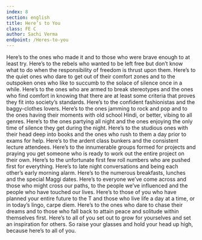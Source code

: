 ```yaml
---
index: 8
section: english
title: Here’s to You
class: FE C
author: Sachi Verma
endpoint: /Heres-to-you
---
```


Here’s to the ones who made it and to those who were brave enough to at least try. Here’s to the rebels who wanted to be left free but don’t know what to do when the responsibility of freedom is thrust upon them. Here’s to the quiet ones who dare to get out of their comfort zones and to the outspoken ones who like to succumb to the solace of silence once in a while. Here’s to the ones who are armed to break stereotypes and the ones who find comfort in knowing that there are at least some criteria that proves they fit into society’s standards. Here’s to the confident fashionistas and the baggy-clothes lovers. Here’s to the ones jamming to rock and pop and to the ones having their moments with old school Hindi, or better, vibing to all genres. Here’s to the ones partying all night and the ones enjoying the only time of silence they get during the night. Here’s to the studious ones with their head deep into books and the ones who rush to them a day prior to exams for help. Here’s to the ardent class bunkers and the consistent lecture attendees. Here’s to the innumerable groups formed for projects and praying you get someone who is ready to work out the entire project on their own. Here’s to the unfortunate first few roll numbers who are pushed first for everything. Here’s to late night conversations and being each other’s early morning alarm. Here’s to the numerous breakfasts, lunches and the special Maggi dates. Here’s to everyone we’ve come across and those who might cross our paths, to the people we’ve influenced and the people who have touched our lives. Here’s to those of you who have planned your entire future to the T and those who live life a day at a time, or in today’s lingo, carpe diem. Here’s to the ones who dare to chase their dreams and to those who fall back to attain peace and solitude within themselves first. Here’s to all of you set out to grow for yourselves and set an inspiration for others. So raise your glasses and hold your head up high, because here’s to all of you.
